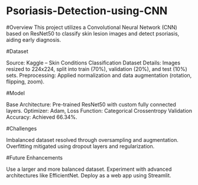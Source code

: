 # Psoriasis-Detection-using-CNN

#Overview 
This project utilizes a Convolutional Neural Network (CNN) based on ResNet50 to classify skin lesion images and detect psoriasis, aiding early diagnosis.

#Dataset

Source: Kaggle – Skin Conditions Classification Dataset
Details: Images resized to 224x224, split into train (70%), validation (20%), and test (10%) sets.
Preprocessing: Applied normalization and data augmentation (rotation, flipping, zoom).

#Model

Base Architecture: Pre-trained ResNet50 with custom fully connected layers.
Optimizer: Adam, Loss Function: Categorical Crossentropy
Validation Accuracy: Achieved 66.34%.

#Challenges

Imbalanced dataset resolved through oversampling and augmentation.
Overfitting mitigated using dropout layers and regularization.

#Future Enhancements

Use a larger and more balanced dataset.
Experiment with advanced architectures like EfficientNet.
Deploy as a web app using Streamlit.
